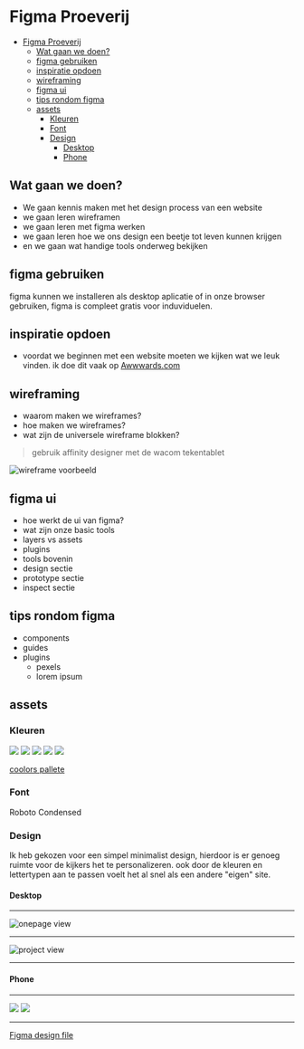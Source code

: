 # Figma Proeverij
- [Figma Proeverij](#figma-proeverij)
  - [Wat gaan we doen?](#wat-gaan-we-doen)
  - [figma gebruiken](#figma-gebruiken)
  - [inspiratie opdoen](#inspiratie-opdoen)
  - [wireframing](#wireframing)
  - [figma ui](#figma-ui)
  - [tips rondom figma](#tips-rondom-figma)
  - [assets](#assets)
    - [Kleuren](#kleuren)
    - [Font](#font)
    - [Design](#design)
      - [Desktop](#desktop)
      - [Phone](#phone)
  

## Wat gaan we doen?
- We gaan kennis maken met het design process van een website
- we gaan leren wireframen
- we gaan leren met figma werken
- we gaan leren hoe we ons design een beetje tot leven kunnen krijgen
- en we gaan wat handige tools onderweg bekijken

## figma gebruiken
 figma kunnen we installeren als desktop aplicatie of in onze browser gebruiken, figma is compleet gratis voor induviduelen.

 ## inspiratie opdoen
 - voordat we beginnen met een website moeten we kijken wat we leuk vinden. ik doe dit vaak op [Awwwards.com](https://awwwards.com)

 ## wireframing
 - waarom maken we wireframes?
 - hoe maken we wireframes?
 - wat zijn de universele wireframe blokken?

 > gebruik affinity designer met de wacom tekentablet

 ![wireframe voorbeeld](assets/IMG_20220916_150006.jpg)

## figma ui
- hoe werkt de ui van figma?
- wat zijn onze basic tools
- layers vs assets
- plugins
- tools bovenin
- design sectie
- prototype sectie
- inspect sectie

## tips rondom figma
-   components
-   guides
-   plugins
    -   pexels
    -   lorem ipsum

## assets

### Kleuren

![](assets/Frame%201.png) ![](assets/Frame%202.png) ![](assets/Frame%203.png) ![](assets/Frame%204.png) ![](assets/Frame%205.png)

[coolors pallete](https://coolors.co/1e1e1e-d90368-959595-cbd4c2-ffffff)
### Font
Roboto Condensed

### Design

Ik heb gekozen voor een simpel minimalist design, hierdoor is er genoeg ruimte voor de kijkers het te personalizeren. ook door de kleuren en lettertypen aan te passen voelt het al snel als een andere "eigen" site.

#### Desktop

---

![onepage view](assets/Desktop%20-%201.png)  

---

![project view](assets/Desktop%20-%202.png)

---

#### Phone

---

![](assets/iPhone%20SE%20-%201.png)
![](assets/iPhone%20SE%20-%202.png)

---

[Figma design file](https://www.figma.com/file/RUemNh8oLXEDPh9026GYa7/design-proevenrij?node-id=0%3A1)


